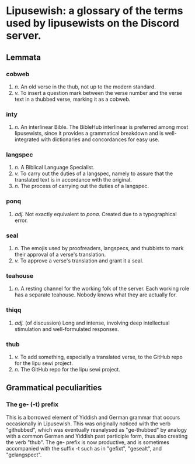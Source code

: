 # Lipusewish: a glossary of the terms used by lipusewists on the Discord server.

## Lemmata

### cobweb

1. *n.* An old verse in the thub, not up to the modern standard.
2. *v.* To insert a question mark between the verse number and the verse text in a thubbed verse, marking it as a cobweb.

### inty

1. *n.* An interlinear Bible. The BibleHub interlinear is preferred among most lipusewists, since it provides a grammatical breakdown and is well-integrated with dictionaries and concordances for easy use.

### langspec

1. *n.* A Biblical Language Specialist.
2. *v.* To carry out the duties of a langspec, namely to assure that the translated text is in accordance with the original.
3. *n.* The process of carrying out the duties of a langspec.

### ponq

1. *adj.* Not exactly equivalent to *pona*. Created due to a typographical error.

### seal

1. *n.* The emojis used by proofreaders, langspecs, and thubbists to mark their approval of a verse's translation.
2. *v.* To approve a verse's translation and grant it a seal.

### teahouse

1. *n.* A resting channel for the working folk of the server. Each working role has a separate teahouse. Nobody knows what they are actually for.

### thiqq

1. *adj.* (of discussion) Long and intense, involving deep intellectual stimulation and well-formulated responses.

### thub

1. *v.* To add something, especially a translated verse, to the GitHub repo for the lipu sewi project.
2. *n.* The GitHub repo for the lipu sewi project.

## Grammatical peculiarities

### The ge- (-t) prefix

This is a borrowed element of Yiddish and German grammar that occurs occasionally in Lipusewish. This was originally noticed with the verb "githubbed", which was eventually reanalysed as "ge-thubbed" by analogy with a common German and Yiddish past participle form, thus also creating the verb "thub". The ge- prefix is now productive, and is sometimes accompanied with the suffix -t such as in "gefixt", "gesealt", and "gelangspect".
